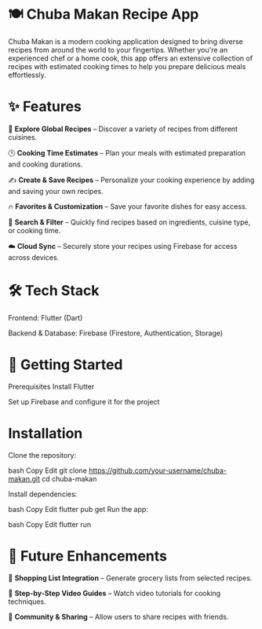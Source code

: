 # 🍽️ Chuba Makan Recipe App
Chuba Makan is a modern cooking application designed to bring diverse recipes from around the world to your fingertips. Whether you're an experienced chef or a home cook, this app offers an extensive collection of recipes with estimated cooking times to help you prepare delicious meals effortlessly.

# ✨ Features
📖 **Explore Global Recipes** – Discover a variety of recipes from different cuisines.

🕒 **Cooking Time Estimates** – Plan your meals with estimated preparation and cooking durations.

✍️ **Create & Save Recipes** – Personalize your cooking experience by adding and saving your own recipes.

🔥 **Favorites & Customization** – Save your favorite dishes for easy access.

🔎 **Search & Filter** – Quickly find recipes based on ingredients, cuisine type, or cooking time.

☁️ **Cloud Sync** – Securely store your recipes using Firebase for access across devices.

# 🛠️ Tech Stack
Frontend: Flutter (Dart)

Backend & Database: Firebase (Firestore, Authentication, Storage)

# 🚀 Getting Started
Prerequisites
Install Flutter

Set up Firebase and configure it for the project

# Installation
Clone the repository:

bash
Copy
Edit
git clone https://github.com/your-username/chuba-makan.git
cd chuba-makan

Install dependencies:

bash
Copy
Edit
flutter pub get
Run the app:

bash
Copy
Edit
flutter run

# 📌 Future Enhancements
🛒 **Shopping List Integration** – Generate grocery lists from selected recipes.

🎥 **Step-by-Step Video Guides** – Watch video tutorials for cooking techniques.

👥 **Community & Sharing** – Allow users to share recipes with friends.
